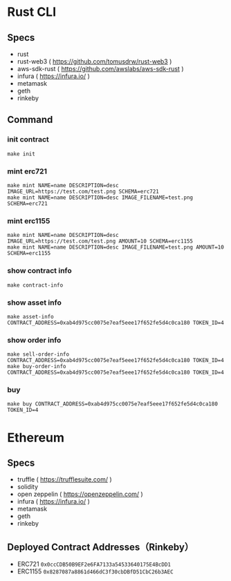 # Rust CLI

## Specs

- rust
- rust-web3 ( https://github.com/tomusdrw/rust-web3 )
- aws-sdk-rust ( https://github.com/awslabs/aws-sdk-rust )
- infura ( https://infura.io/ )
- metamask
- geth
- rinkeby

## Command

### init contract
```
make init
```

### mint erc721
```
make mint NAME=name DESCRIPTION=desc IMAGE_URL=https://test.com/test.png SCHEMA=erc721
make mint NAME=name DESCRIPTION=desc IMAGE_FILENAME=test.png SCHEMA=erc721
```

### mint erc1155
```
make mint NAME=name DESCRIPTION=desc IMAGE_URL=https://test.com/test.png AMOUNT=10 SCHEMA=erc1155
make mint NAME=name DESCRIPTION=desc IMAGE_FILENAME=test.png AMOUNT=10 SCHEMA=erc1155
```

### show contract info
```
make contract-info
```

### show asset info
```
make asset-info CONTRACT_ADDRESS=0xab4d975cc0075e7eaf5eee17f652fe5d4c0ca180 TOKEN_ID=4
```

### show order info
```
make sell-order-info CONTRACT_ADDRESS=0xab4d975cc0075e7eaf5eee17f652fe5d4c0ca180 TOKEN_ID=4
make buy-order-info CONTRACT_ADDRESS=0xab4d975cc0075e7eaf5eee17f652fe5d4c0ca180 TOKEN_ID=4
```

### buy
```
make buy CONTRACT_ADDRESS=0xab4d975cc0075e7eaf5eee17f652fe5d4c0ca180 TOKEN_ID=4
```

# Ethereum

## Specs

- truffle ( https://trufflesuite.com/ )
- solidity
- open zeppelin ( https://openzeppelin.com/ )
- infura ( https://infura.io/ )
- metamask
- geth
- rinkeby

## Deployed Contract Addresses（Rinkeby）

- ERC721
  `0x0ccCDB50B9EF2e6FA7133a54533640175E4BcDD1`
- ERC1155
  `0x8287087a8861d466dC3f30cbDBfD51CbC26b3AEC`
